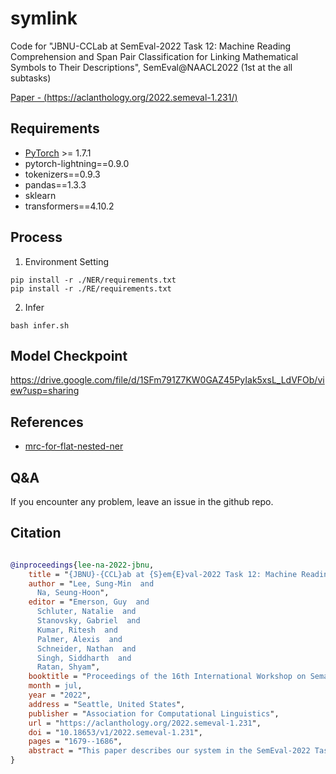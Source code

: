 # symlink
Code for "JBNU-CCLab at SemEval-2022 Task 12: Machine Reading Comprehension and Span Pair Classification for Linking Mathematical Symbols to Their Descriptions", SemEval@NAACL2022 (1st at the all subtasks)

[Paper - (https://aclanthology.org/2022.semeval-1.231/)](https://aclanthology.org/2022.semeval-1.231/)

## Requirements
* [PyTorch](http://pytorch.org/) >= 1.7.1
* pytorch-lightning==0.9.0
* tokenizers==0.9.3
* pandas==1.3.3
* sklearn
* transformers==4.10.2

## Process

1. Environment Setting
```console
pip install -r ./NER/requirements.txt
pip install -r ./RE/requirements.txt
```

2. Infer
```console
bash infer.sh
```

## Model Checkpoint
https://drive.google.com/file/d/1SFm791Z7KW0GAZ45PyIak5xsL_LdVFOb/view?usp=sharing

## References
* [mrc-for-flat-nested-ner](https://github.com/ShannonAI/mrc-for-flat-nested-ner)

## Q&A
If you encounter any problem, leave an issue in the github repo.


## Citation
```bibtex

@inproceedings{lee-na-2022-jbnu,
    title = "{JBNU}-{CCL}ab at {S}em{E}val-2022 Task 12: Machine Reading Comprehension and Span Pair Classification for Linking Mathematical Symbols to Their Descriptions",
    author = "Lee, Sung-Min  and
      Na, Seung-Hoon",
    editor = "Emerson, Guy  and
      Schluter, Natalie  and
      Stanovsky, Gabriel  and
      Kumar, Ritesh  and
      Palmer, Alexis  and
      Schneider, Nathan  and
      Singh, Siddharth  and
      Ratan, Shyam",
    booktitle = "Proceedings of the 16th International Workshop on Semantic Evaluation (SemEval-2022)",
    month = jul,
    year = "2022",
    address = "Seattle, United States",
    publisher = "Association for Computational Linguistics",
    url = "https://aclanthology.org/2022.semeval-1.231",
    doi = "10.18653/v1/2022.semeval-1.231",
    pages = "1679--1686",
    abstract = "This paper describes our system in the SemEval-2022 Task 12: {`}linking mathematical symbols to their descriptions{'}, achieving first on the leaderboard for all the subtasks comprising named entity extraction (NER) and relation extraction (RE). Our system is a two-stage pipeline model based on SciBERT that detects symbols, descriptions, and their relationships in scientific documents. The system consists of 1) machine reading comprehension(MRC)-based NER model, where each entity type is represented as a question and its entity mention span is extracted as an answer using an MRC model, and 2) span pair classification for RE, where two entity mentions and their type markers are encoded into span representations that are then fed to a Softmax classifier. In addition, we deploy a rule-based symbol tokenizer to improve the detection of the exact boundary of symbol entities. Regularization and ensemble methods are further explored to improve the RE model.",
}
```

